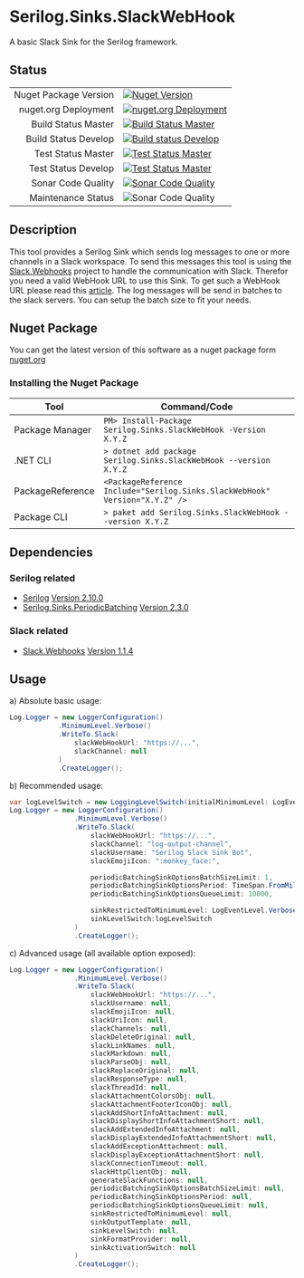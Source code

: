 # Serilog.Sinks.SlackWebHook

A basic Slack Sink for the Serilog framework.

## Status

|                       |                       |
|----------------------:|-----------------------|
| Nuget Package Version | [![Nuget Version](https://img.shields.io/nuget/v/Serilog.Sinks.SlackWebHook?style=flat-square)](https://www.nuget.org/packages/Serilog.Sinks.SlackWebHook/) |
| nuget.org Deployment  | [![nuget.org Deployment](https://img.shields.io/azure-devops/release/jonas-merkle/09454b63-c969-4591-aa24-ea8867d031bd/1/2?style=flat-square)](https://dev.azure.com/jonas-merkle/Serilog.Sinks.SlackWebHook/_release?view=all&_a=releases&definitionId=1) |
| Build Status Master   | [![Build Status Master](https://img.shields.io/azure-devops/build/jonas-merkle/Serilog.Sinks.SlackWebHook/3/master?style=flat-square)](https://dev.azure.com/jonas-merkle/Serilog.Sinks.SlackWebHook/_build/latest?definitionId=3) |
| Build Status Develop  | [![Build status Develop](https://img.shields.io/azure-devops/build/jonas-merkle/Serilog.Sinks.SlackWebHook/4/develop?style=flat-square)](https://dev.azure.com/jonas-merkle/Serilog.Sinks.SlackWebHook/_build/latest?definitionId=4) |
| Test Status Master    | [![Test Status Master](https://img.shields.io/azure-devops/tests/jonas-merkle/Serilog.Sinks.SlackWebHook/3?compact_message&style=flat-square)](https://dev.azure.com/jonas-merkle/Serilog.Sinks.SlackWebHook/_test/analytics?definitionId=3&contextType=build) |
| Test Status Develop   | [![Test Status Master](https://img.shields.io/azure-devops/tests/jonas-merkle/Serilog.Sinks.SlackWebHook/4?compact_message&style=flat-square)](https://dev.azure.com/jonas-merkle/Serilog.Sinks.SlackWebHook/_test/analytics?definitionId=4&contextType=build) |
| Sonar Code Quality    | [![Sonar Code Quality](https://img.shields.io/sonar/quality_gate/jonas-merkle_serilog-sinks-slackwebhook?server=https%3A%2F%2Fsonarcloud.io&style=flat-square)](https://sonarcloud.io/dashboard?id=jonas-merkle_serilog-sinks-slackwebhook) |
| Maintenance Status    | ![Sonar Code Quality](https://img.shields.io/maintenance/yes/2020?style=flat-square) |

## Description

This tool provides a Serilog Sink which sends log messages to one or more channels in a Slack workspace. To send this messages this tool is using the [Slack.Webhooks](https://github.com/mrb0nj/Slack.Webhooks) project to handle the communication with Slack. Therefor you need a valid WebHook URL to use this Sink. To get such a WebHook URL please read this [article](https://slack.com/help/articles/115005265063-Incoming-Webhooks-for-Slack). The log messages will be send in batches to the slack servers. You can setup the batch size to fit your needs.

## Nuget Package

You can get the latest version of this software as a nuget package form [nuget.org](https://www.nuget.org/packages/Serilog.Sinks.SlackWebHook/)

### Installing the Nuget Package

| Tool             | Command/Code |
|------------------|--------------|
|Package Manager   | ```PM> Install-Package Serilog.Sinks.SlackWebHook -Version X.Y.Z``` |
|.NET CLI          | ```> dotnet add package Serilog.Sinks.SlackWebHook --version X.Y.Z``` |
| PackageReference | ```<PackageReference Include="Serilog.Sinks.SlackWebHook" Version="X.Y.Z" />``` |
| Package CLI      | ```> paket add Serilog.Sinks.SlackWebHook --version X.Y.Z``` |

## Dependencies

### Serilog related

- [Serilog](https://github.com/serilog/serilog) [Version 2.10.0](https://github.com/serilog/serilog/releases/tag/v2.10.0)
- [Serilog.Sinks.PeriodicBatching](https://github.com/serilog/serilog-sinks-periodicbatching) [Version 2.3.0](https://github.com/serilog/serilog-sinks-periodicbatching/releases/tag/v2.3.0)

### Slack related

- [Slack.Webhooks](https://github.com/mrb0nj/Slack.Webhooks) [Version 1.1.4](https://github.com/mrb0nj/Slack.Webhooks/releases/tag/v1.1.4)

## Usage

a) Absolute basic usage:

```csharp
Log.Logger = new LoggerConfiguration()
            .MinimumLevel.Verbose()
            .WriteTo.Slack(
                slackWebHookUrl: "https://...",
                slackChannel: null
            )
            .CreateLogger();
```

b) Recommended usage:

```csharp
var logLevelSwitch = new LoggingLevelSwitch(initialMinimumLevel: LogEventLevel.Verbose);
Log.Logger = new LoggerConfiguration()
                .MinimumLevel.Verbose()
                .WriteTo.Slack(
                    slackWebHookUrl: "https://...",
                    slackChannel: "log-output-channel",
                    slackUsername: "Serilog Slack Sink Bot",
                    slackEmojiIcon: ":monkey_face:",

                    periodicBatchingSinkOptionsBatchSizeLimit: 1,
                    periodicBatchingSinkOptionsPeriod: TimeSpan.FromMilliseconds(1000),
                    periodicBatchingSinkOptionsQueueLimit: 10000,

                    sinkRestrictedToMinimumLevel: LogEventLevel.Verbose,
                    sinkLevelSwitch:logLevelSwitch
                )
                .CreateLogger();
```

c) Advanced usage (all available option exposed):

```csharp
Log.Logger = new LoggerConfiguration()
                .MinimumLevel.Verbose()
                .WriteTo.Slack(
                    slackWebHookUrl: "https://...",
                    slackUsername: null,
                    slackEmojiIcon: null,
                    slackUriIcon: null,
                    slackChannels: null,
                    slackDeleteOriginal: null,
                    slackLinkNames: null,
                    slackMarkdown: null,
                    slackParseObj: null,
                    slackReplaceOriginal: null,
                    slackResponseType: null,
                    slackThreadId: null,
                    slackAttachmentColorsObj: null,
                    slackAttachmentFooterIconObj: null,
                    slackAddShortInfoAttachment: null,
                    slackDisplayShortInfoAttachmentShort: null,
                    slackAddExtendedInfoAttachment: null,
                    slackDisplayExtendedInfoAttachmentShort: null,
                    slackAddExceptionAttachment: null,
                    slackDisplayExceptionAttachmentShort: null,
                    slackConnectionTimeout: null,
                    slackHttpClientObj: null,
                    generateSlackFunctions: null,
                    periodicBatchingSinkOptionsBatchSizeLimit: null,
                    periodicBatchingSinkOptionsPeriod: null,
                    periodicBatchingSinkOptionsQueueLimit: null,
                    sinkRestrictedToMinimumLevel: null,
                    sinkOutputTemplate: null,
                    sinkLevelSwitch: null,
                    sinkFormatProvider: null,
                    sinkActivationSwitch: null
                )
                .CreateLogger();
```
